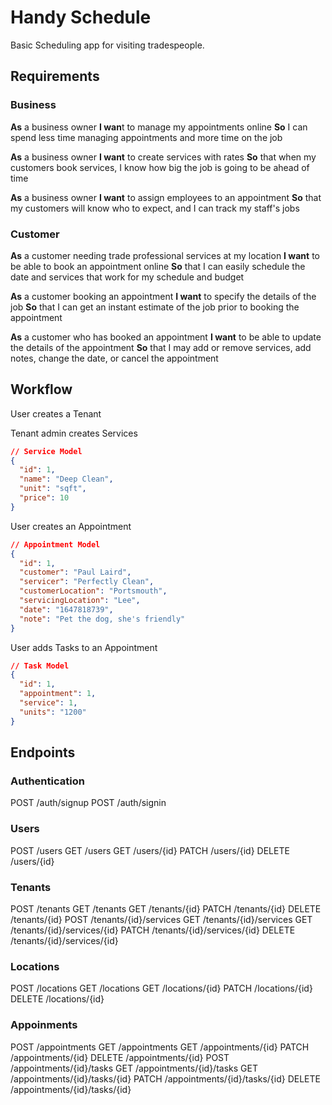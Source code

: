 # Handy Schedule

Basic Scheduling app for visiting tradespeople.

## Requirements

### Business

**As** a business owner
**I wan**t to manage my appointments online
**So** I can spend less time managing appointments and more time on the job

**As** a business owner
**I want** to create services with rates
**So** that when my customers book services, I know how big the job is going to be ahead of time

**As** a business owner
**I want** to assign employees to an appointment
**So** that my customers will know who to expect, and I can track my staff's jobs

### Customer

**As** a customer needing trade professional services at my location
**I want** to be able to book an appointment online
**So** that I can easily schedule the date and services that work for my schedule and budget

**As** a customer booking an appointment
**I want** to specify the details of the job
**So** that I can get an instant estimate of the job prior to booking the appointment

**As** a customer who has booked an appointment
**I want** to be able to update the details of the appointment
**So** that I may add or remove services, add notes, change the date, or cancel the appointment

## Workflow

User creates a Tenant

Tenant admin creates Services

```json
// Service Model
{
  "id": 1,
  "name": "Deep Clean",
  "unit": "sqft",
  "price": 10
}
```

User creates an Appointment

```json
// Appointment Model
{
  "id": 1,
  "customer": "Paul Laird",
  "servicer": "Perfectly Clean",
  "customerLocation": "Portsmouth",
  "servicingLocation": "Lee",
  "date": "1647818739",
  "note": "Pet the dog, she's friendly"
}
```

User adds Tasks to an Appointment

```json
// Task Model
{
  "id": 1,
  "appointment": 1,
  "service": 1,
  "units": "1200"
}
```

## Endpoints

### Authentication

POST /auth/signup
POST /auth/signin

### Users

POST /users
GET /users
GET /users/{id}
PATCH /users/{id}
DELETE /users/{id}

### Tenants

POST /tenants
GET /tenants
GET /tenants/{id}
PATCH /tenants/{id}
DELETE /tenants/{id}
POST /tenants/{id}/services
GET /tenants/{id}/services
GET /tenants/{id}/services/{id}
PATCH /tenants/{id}/services/{id}
DELETE /tenants/{id}/services/{id}

### Locations

POST /locations
GET /locations
GET /locations/{id}
PATCH /locations/{id}
DELETE /locations/{id}

### Appoinments

POST /appointments
GET /appointments
GET /appointments/{id}
PATCH /appointments/{id}
DELETE /appointments/{id}
POST /appointments/{id}/tasks
GET /appointments/{id}/tasks
GET /appointments/{id}/tasks/{id}
PATCH /appointments/{id}/tasks/{id}
DELETE /appointments/{id}/tasks/{id}
